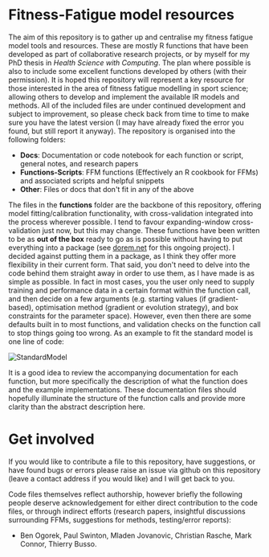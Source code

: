 # Fitness-Fatigue model resources

The aim of this repository is to gather up and centralise my fitness fatigue model tools and resources. These are mostly R functions that have been developed as part of collaborative research projects, or by myself for my PhD thesis in *Health Science with Computing*. The plan where possible is also to include some excellent functions developed by others (with their permission). It is hoped this repository will represent a key resource for those interested in the area of fitness fatigue modelling in sport science; allowing others to develop and implement the available IR models and methods. All of the included files are under continued development and subject to improvement, so please check back from time to time to make sure you have the latest version (I may have already fixed the error you found, but still report it anyway). The repository is organised into the following folders:

 - **Docs**: Documentation or code notebook for each function or script, general notes, and research papers
 - **Functions-Scripts**: FFM functions (Effectively an R cookbook for FFMs) and associated scripts and helpful snippets
 - **Other**:  Files or docs that don't fit in any of the above

The files in the **functions** folder are the backbone of this repository, offering model fitting/calibration functionality, with cross-validation integrated into the process wherever possible. I tend to favour expanding-window cross-validation just now, but this may change. These functions have been written to be as **out of the box** ready to go as is possible without having to put everything into a package (see [dorem.net](dorem.net) for this ongoing project). I decided against putting them in a package, as I think they offer more flexibility in their current form. That said, you don't need to delve into the code behind them straight away in order to use them, as I have made is as simple as possible. In fact in most cases, you the user only need to supply training and performance data in a certain format within the function call, and then decide on a few arguments (e.g. starting values (if gradient-based), optimisation method (gradient or evolution strategy), and box constraints for the parameter space). However, even then there are some defaults built in to most functions, and validation checks on the function call to stop things going too wrong. As an example to fit the standard model is one line of code:

![StandardModel](https://i.ibb.co/NZqYgVp/Screenshot-2020-11-07-at-11-57-55.png)

It is a good idea to review the accompanying documentation for each function, but more specifically the description of what the function does and the example implementations. These documentation files should hopefully illuminate the structure of the function calls and provide more clarity than the abstract description here.

# Get involved
If you would like to contribute a file to this repository, have suggestions, or have found bugs or errors please raise an issue via github on this repository (leave a contact address if you would like) and I will get back to you.

Code files themselves reflect authorship, however briefly the following people deserve acknowledgement for either direct contribution to the code files, or through indirect efforts (research papers, insightful discussions surrounding FFMs, suggestions for methods, testing/error reports):

 - Ben Ogorek, Paul Swinton, Mladen Jovanovic, Christian Rasche, Mark Connor, Thierry Busso. 
